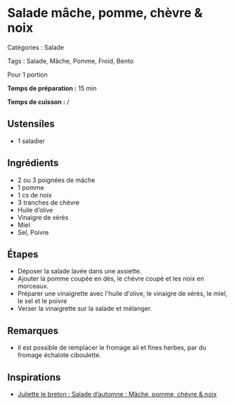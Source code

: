# Salade mâche, pomme, chèvre & noix

Catégories : Salade

Tags : Salade, Mâche, Pomme, Froid, Bento

Pour 1 portion

**Temps de préparation :** 15 min

**Temps de cuisson :** /

## Ustensiles

* 1 saladier

## Ingrédients

* 2 ou 3 poignées de mâche
* 1 pomme
* 1 cs de noix
* 3 tranches de chèvre
* Huile d’olive
* Vinaigre de xérès
* Miel
* Sel, Poivre

## Étapes

* Déposer la salade lavée dans une assiette.
* Ajouter la pomme coupée en dés, le chèvre coupé et les noix en morceaux.
* Préparer une vinaigrette avec l'huile d'olive, le vinaigre de xérès, le miel, le sel et le poivre
* Verser la vinaigrette sur la salade et mélanger.

## Remarques

* Il est possible de remplacer le fromage ail et fines herbes, par du fromage échalote ciboulette.

## Inspirations

* [Juliette le breton : Salade d’automne : Mâche, pomme, chèvre & noix](http://juliettelebreton.fr/salade-dautomne-mache-pomme-chevre-noix-mie/)
